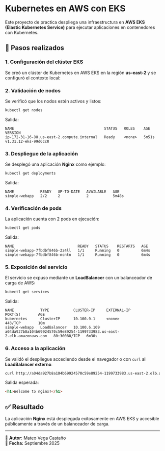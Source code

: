 # Kubernetes en AWS con EKS

Este proyecto de practica despliega una infraestructura en **AWS EKS (Elastic
Kubernetes Service)** para ejecutar aplicaciones en contenedores con
Kubernetes.

## 🚀 Pasos realizados

### 1. Configuración del clúster EKS

Se creó un clúster de Kubernetes en AWS EKS en la región **us-east-2** y
se configuró el contexto local:

### 2. Validación de nodos

Se verificó que los nodos estén activos y listos:

``` bash
kubectl get nodes
```

Salida:

    NAME                                         STATUS   ROLES    AGE     VERSION
    ip-172-31-16-88.us-east-2.compute.internal   Ready    <none>   5m51s   v1.31.12-eks-99d6cc0

### 3. Despliegue de la aplicación

Se desplegó una aplicación **Nginx** como ejemplo:

``` bash
kubectl get deployments
```

Salida:

    NAME            READY   UP-TO-DATE   AVAILABLE   AGE
    simple-webapp   2/2     2            2           5m48s

### 4. Verificación de pods

La aplicación cuenta con 2 pods en ejecución:

``` bash
kubectl get pods
```

Salida:

    NAME                             READY   STATUS    RESTARTS   AGE
    simple-webapp-7fbdbf846b-2z4ll   1/1     Running   0          6m4s
    simple-webapp-7fbdbf846b-ncntn   1/1     Running   0          6m4s

### 5. Exposición del servicio

El servicio se expuso mediante un **LoadBalancer** con un balanceador de
carga de AWS:

``` bash
kubectl get services
```

Salida:

    NAME            TYPE           CLUSTER-IP     EXTERNAL-IP                                                               PORT(S)        AGE
    kubernetes      ClusterIP      10.100.0.1     <none>                                                                    443/TCP        10m
    simple-webapp   LoadBalancer   10.100.6.109   a04da927b8a104b69924570c59e89254-1199733983.us-east-2.elb.amazonaws.com   80:30080/TCP   6m30s

### 6. Acceso a la aplicación

Se validó el despliegue accediendo desde el navegador o con `curl` al
**LoadBalancer externo**:

``` bash
curl http://a04da927b8a104b69924570c59e89254-1199733983.us-east-2.elb.amazonaws.com
```

Salida esperada:

``` html
<h1>Welcome to nginx!</h1>
```

## ✅ Resultado

La aplicación **Nginx** está desplegada exitosamente en AWS EKS y
accesible públicamente a través de un balanceador de carga.

------------------------------------------------------------------------

📌 **Autor:** Mateo Vega Castaño\
📅 **Fecha:** Septiembre 2025
